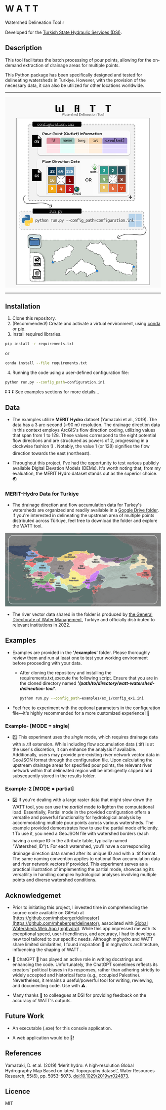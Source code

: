 # W A T T

Watershed Delineation Tool :droplet:

Developed for the [Turkish State Hydraulic Services (DSI)](https://www.dsi.gov.tr/).

## Description

This tool facilitates the batch processing of pour points, allowing for the on-demand extraction of drainage areas for multiple points.

This Python package has been specifically designed and tested for delineating watersheds in Turkiye. However, with the provision of the necessary data, it can also be utilized for other locations worldwide.

---

<img src="doc/figures/WATT.png" alt="WATT description" />

---

## Installation

1. Clone this repository.
1. (Recommended!) Create and activate a virtual environment, using [conda](https://conda.io/projects/conda/en/latest/user-guide/tasks/manage-environments.html#activating-an-environment) or [pip](https://packaging.python.org/en/latest/guides/installing-using-pip-and-virtual-environments/#:~:text=To%20create%20a%20virtual%20environment,virtualenv%20in%20the%20below%20commands.&text=The%20second%20argument%20is%20the,project%20and%20call%20it%20env%20.).
1. Install required libraries.

```sh
pip install -r requirements.txt
```

or

```sh
conda install --file requirements.txt
```

4. Running the code using a user-defined configuration file:

```sh
python run.py --config_path=configuration.ini
```

:arrow_double_down: :arrow_double_down: :arrow_double_down: See examples sections for more details...

## Data

- The examples utilize **MERIT Hydro** dataset (Yamazaki et al., 2019). The data has a 3 arc-second (~90 m) resolution. The drainage direction data in this context employs ArcGIS's flow direction coding, utilizing values that span from 1 to 128. These values correspond to the eight potential flow directions and are structured as powers of 2, progressing in a clockwise fashion :arrows_clockwise: . Notably, the value 1 (or 128) signifies the flow direction towards the east (northeast).

- Throughout this project, I've had the opportunity to test various publicly available Digital Elevation Models (DEMs). It's worth noting that, from my evaluation, the MERIT Hydro dataset stands out as the superior choice. :earth_asia:

### MERIT-Hydro Data for Turkiye

- The drainage direction and flow accumulation data for Turkey's watersheds are organized and readily available in a [Google Drive folder](https://drive.google.com/drive/folders/1ZSKWTHIF7_VplBLWNnf4QNRHmntlNfBf?usp=drive_link). If you're interested in delineating the upstream area of multiple points distributed across Türkiye, feel free to download the folder and explore the WATT tool.

<img src="doc/figures/TurkiyeWatersheds.png" alt="Turkiye Watershed Borders" />

- The river vector data shared in the folder is produced by [the General Directorate of Water Management](https://www.tarimorman.gov.tr/SYGM#), Turkiye and officially distributed to relevant institutions in 2022. 

## Examples

- Examples are provided in the **'/examples'** folder. Please thoroughly review them and run at least one to test your working environment before proceeding with your data.

  - After cloning the repository and installing the requirements.txt,execute the following script. Ensure that you are in the cloned directory named **_'/path/to/directory/watt-watershed-delineation-tool'_**.

    ```sh
    python run.py --config_path=examples/ex_1/config_ex1.ini
    ```

- Feel free to experiment with the optional parameters in the configuration file—it's highly recommended for a more customized experience! :dizzy:

### Example- **[MODE = single]**

- :one: This experiment uses the _single_ mode, which requires drainage data with a .tif extension. While including flow accumulation data (.tif) is at the user's discretion, it can enhance the analysis if available. Additionally, users may provide pre-existing river network vector data in GeoJSON format through the configuration file. Upon calculating the upstream drainage areas for specified pour points, the relevant river network within that delineated region will be intelligently clipped and subsequently stored in the results folder.

### Example-2 **[MODE = partial]**

- :two: If you're dealing with a large raster data that might slow down the WATT tool, you can use the _partial_ mode to lighten the computational load. Essentially, Partial mode in the provided configuration offers a versatile and powerful functionality for hydrological analysis by accommodating multiple pour points across various watersheds. The example provided demonstrates how to use the partial mode efficiently. :heavy_exclamation_mark: To use it, you need a GeoJSON file with watershed borders (each having a unique ID in the attribute table, typically named "Watershed_ID"):heavy_exclamation_mark:. For each watershed, you'll have a corresponding drainage direction data named after its unique ID and with a .tif format. The same naming convention applies to optional flow accumulation data and river network vectors if provided. This experiment serves as a practical illustration of implementing the partial mode, showcasing its versatility in handling complex hydrological analyses involving multiple points and diverse watershed conditions.

## Acknowledgemet

- Prior to initiating this project, I invested time in comprehending the source code available on GitHub at [https://github.com/mheberger/delineator](https://github.com/mheberger/delineator), associated with [Global Watersheds Web App (mghydro)](https://mghydro.com/watersheds/). While this app impressed me with its exceptional speed, user-friendliness, and accuracy, I had to develop a new tool tailored to our specific needs. Although mghydro and WATT share limited similarities, I found inspiration :flashlight: in mghydro's architecture, influencing the shaping of WATT .

- :rocket: ChatGPT :rocket: has played an active role in writing docstrings and enhancing the code. Unfortunately, the ChatGPT sometimes reflects its creators' political biases in its responses, rather than adhering strictly to widely accepted and historical facts (e.g., occupied Palestine). Nevertheless, it remains a useful/powerful tool for writing, reviewing, and documenting code. Use with :warning:.

- Many thanks :tulip: to colleagues at DSI for providing feedback on the accuracy of WATT's outputs.

## Future Work

- An executable (.exe) for this console application.

- A web application would be :gem:!

## References

Yamazaki, D. et al. (2019) ‘Merit hydro: A high‐resolution Global Hydrography Map Based on latest Topography dataset’, Water Resources Research, 55(6), pp. 5053–5073. [doi:10.1029/2019wr024873](doi:10.1029/2019wr024873).

## Licence

MIT
